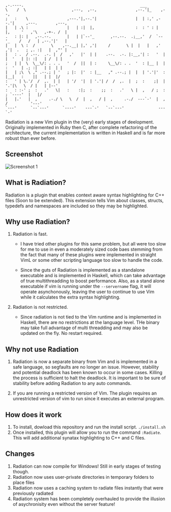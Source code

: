 	,-.----.                                                   ___                                  
	\    /  \                    ,---,  ,--,                 ,--.'|_    ,--,                        
	;   :    \                 ,---.'|,--.'|                 |  | :,' ,--.'|     ,---.        ,---, 
	|   | .\ :                 |   | :|  |,                  :  : ' : |  |,     '   ,'\   ,-+-. /  |
	.   : |: |   ,--.--.       |   | |`--'_       ,--.--.  .;__,'  /  `--'_    /   /   | ,--.'|'   |
	|   |  \ :  /       \    ,--.__| |,' ,'|     /       \ |  |   |   ,' ,'|  .   ; ,. :|   |  ,"' |
	|   : .  / .--.  .-. |  /   ,'   |'  | |    .--.  .-. |:__,'| :   '  | |  '   | |: :|   | /  | |
	;   | |  \  \__\/: . . .   '  /  ||  | :     \__\/: . .  '  : |__ |  | :  '   | .; :|   | |  | |
	|   | ;\  \ ," .--.; | '   ; |:  |'  : |__   ," .--.; |  |  | '.'|'  : |__|   :    ||   | |  |/ 
	:   ' | \.'/  /  ,.  | |   | '/  '|  | '.'| /  /  ,.  |  ;  :    ;|  | '.'|\   \  / |   | |--'  
	:   : :-' ;  :   .'   \|   :    :|;  :    ;;  :   .'   \ |  ,   / ;  :    ; `----'  |   |/      
	|   |.'   |  ,     .-./ \   \  /  |  ,   / |  ,     .-./  ---`-'  |  ,   /          '---'       
	`---'      `--`---'      `----'    ---`-'   `--`---'               ---`-'                       
                                                                                                 
                                                                                                            
                                                                                                            
                                            
Radiation is a new Vim plugin in the (very) early stages of deelopment.
Originally implemented in Ruby then C, after complete refactoring of the
architecture, the current implementation is written in Haskell and is far more
robust than ever before.

## Screenshot
![Screenshot 1](https://raw.github.com/jrahm/Radiation/master/snapshot.jpg)

## What is Radiation?

Radiation is a plugin that enables context aware syntax highlighting for C++
files (Soon to be extended). This extension tells Vim about classes, structs,
typedefs and namespaces are included so they may be highlighted.

## Why use Radiation?

1. Radiation is fast.
    * I have tried other plugins for this same problem, but all were too slow for me to
    use in even a moderately sized code baes stemming from the fact that many of these
    plugins were implemented in straight VimL or some other scripting language too slow
    to handle the code.

    * Since the guts of Radiation is implemented as a standalone executable and
    is implemented in Haskell, which can take advantage of true multithreadding
    to boost performance. Also, as a stand alone executable if vim is running under
    the `--servername` flag, it will operate asynchonously, leaving the user to
    continue to use Vim while it calculates the extra syntax highlighting.

2. Radiation is not restricted.
    * Since radiation is not tied to the Vim runtime and is implemented in Haskell,
    there are no restrictions at the language level. THe binary may take full advantage
    of multi threadding and may also be updated on the fly. No restart required.

## Why not use Radiation
    
1. Radiation is now a separate binary from Vim and is implemented in a safe
language, so segfaults are no longer an issue. However, stability and potential
deadlock has been known to occur in some cases. Killing the process is sufficient
to halt the deadlock. It is important to be sure of stability before adding
Radiation to any auto commands.

3. If you are running a restricted version of Vim. The plugin requires an unrestricted
version of vim to run since it executes an external program.

## How does it work

1. To install, dowload this repository and run the install script. `./install.sh`
2. Once installed, this plugin will allow you to run the command `:Radiate`. This
will add additional synatax highlighting to C++ and C files.

## Changes

1. Radiation can now compile for Windows! Still in early stages of testing though.
2. Radiation now uses user-private directories in temporary folders to place files
3. Radiation now uses a caching system to radiate files instantly that were previously radiated
4. Radiation system has been completely overhauled to provide the illusion of asychronisity even
   without the server feature!
